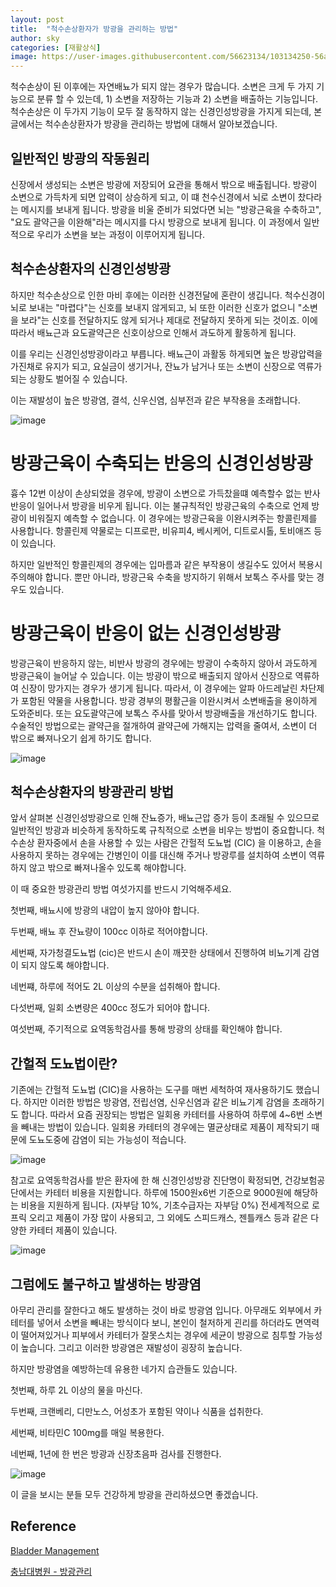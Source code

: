 ```yaml
---
layout: post
title:  "척수손상환자가 방광을 관리하는 방법"
author: sky
categories: [재활상식]
image: https://user-images.githubusercontent.com/56623134/103134250-56ab5b80-46f3-11eb-901b-c11b82c5fce1.png
---
```


척수손상이 된 이후에는 자연배뇨가 되지 않는 경우가 많습니다.
소변은 크게 두 가지 기능으로 분류 할 수 있는데, 1) 소변을 저장하는 기능과 2) 소변을 배출하는 기능입니다.
척수손상은 이 두가지 기능이 모두 잘 동작하지 않는 신경인성방광을 가지게 되는데,
본 글에서는 척수손상환자가 방광을 관리하는 방법에 대해서 알아보겠습니다.

## 일반적인 방광의 작동원리

신장에서 생성되는 소변은 방광에 저장되어 요관을 통해서 밖으로 배출됩니다.
방광이 소변으로 가득차게 되면 압력이 상승하게 되고, 이 떄 천수신경에서 뇌로 소변이 찼다라는 메시지를 보내게 됩니다.
방광을 비울 준비가 되었다면 뇌는 "방광근육을 수축하고", "요도 괄약근을 이완해"라는 메시지를 다시 방광으로 보내게 됩니다.
이 과정에서 일반적으로 우리가 소변을 보는 과정이 이루어지게 됩니다.

## 척수손상환자의 신경인성방광

하지만 척수손상으로 인한 마비 후에는 이러한 신경전달에 혼란이 생깁니다.
척수신경이 뇌로 보내는 "마렵다"는 신호를 보내지 않게되고,
뇌 또한 이러한 신호가 없으니 "소변을 보라"는 신호를 전달하지도 않게 되거나 제대로 전달하지 못하게 되는 것이죠.
이에 따라서 배뇨근과 요도괄약근은 신호이상으로 인해서 과도하게 활동하게 됩니다.

이를 우리는 신경인성방광이라고 부릅니다.
배뇨근이 과활동 하게되면 높은 방광압력을 가진채로 유지가 되고,
요실금이 생기거나, 잔뇨가 남거나 또는 소변이 신장으로 역류가 되는 상황도 벌어질 수 있습니다.

이는 재발성이 높은 방광염, 결석, 신우신염, 심부전과 같은 부작용을 초래합니다.

![image](https://user-images.githubusercontent.com/56623134/103135472-e8b76200-46fb-11eb-8d9e-14122327e7d1.png)

# 방광근육이 수축되는 반응의 신경인성방광

흉수 12번 이상이 손상되었을 경우에, 방광이 소변으로 가득찼을떄 예측할수 없는 반사반응이 일어나서 방광을 비우게 됩니다.
이는 불규칙적인 방광근육의 수축으로 언제 방광이 비워질지 예측할 수 없습니다.
이 경우에는 방광근육을 이완시켜주는 항콜린제를 사용합니다.
항콜린제 약물로는 디프로판, 비유피4, 베시케어, 디트로시톨, 토비애즈 등이 있습니다.

하지만 일반적인 항콜린제의 경우에는 입마름과 같은 부작용이 생길수도 있어서 복용시 주의해야 합니다.
뿐만 아니라, 방광근육 수축을 방지하기 위해서 보톡스 주사를 맞는 경우도 있습니다.

# 방광근육이 반응이 없는 신경인성방광

방광근육이 반응하지 않는, 비반사 방광의 경우에는 방광이 수축하지 않아서 과도하게 방광근육이 늘어날 수 있습니다.
이는 방광이 밖으로 배출되지 않아서 신장으로 역류하여 신장이 망가지는 경우가 생기게 됩니다.
따라서, 이 경우에는 알파 아드레날린 차단제가 포함된 약물을 사용합니다.
방광 경부의 평활근을 이완시켜서 소변배출을 용이하게 도와준비다.
또는 요도괄약근에 보톡스 주사를 맞아서 방광배출을 개선하기도 합니다.
수술적인 방법으로는 괄약근을 절개하여 괄약근에 가해지는 압력을 줄여서, 소변이 더 밖으로 빠져나오기 쉽게 하기도 합니다.

![image](https://user-images.githubusercontent.com/56623134/103135537-49469f00-46fc-11eb-85b4-f36cd67bdbec.png)

## 척수손상환자의 방광관리 방법

앞서 살펴본 신경인성방광으로 인해 잔뇨증가, 배뇨근압 증가 등이 초래될 수 있으므로
일반적인 방광과 비슷하게 동작하도록 규칙적으로 소변을 비우는 방법이 중요합니다.
척수손상 환자중에서 손을 사용할 수 있는 사람은 간헐적 도뇨법 (CIC) 을 이용하고,
손을 사용하지 못하는 경우에는 간병인이 이를 대신해 주거나 방광루를 설치하여 소변이 역류하지 않고 밖으로 빠져나올수 있도록 해야합니다.

이 때 중요한 방광관리 방법 여섯가지를 반드시 기억해주세요.

첫번째, 배뇨시에 방광의 내압이 높지 않아야 합니다.

두번째, 배뇨 후 잔뇨량이 100cc 이하로 적어야합니다.

세번째, 자가청결도뇨법 (cic)은 반드시 손이 깨끗한 상태에서 진행하여 비뇨기계 감염이 되지 않도록 해야합니다.

네번쨰, 하루에 적어도 2L 이상의 수분을 섭취해아 합니다.

다섯번째, 일회 소변량은 400cc 정도가 되어야 합니다.

여섯번째, 주기적으로 요역동학검사를 통해 방광의 상태를 확인해야 합니다.

## 간헐적 도뇨법이란?

기존에는 간헐적 도뇨법 (CIC)을 사용하는 도구를 매번 세척하여 재사용하기도 했습니다.
하지만 이러한 방법은 방광염, 전립선염, 신우신염과 같은 비뇨기계 감염을 초래하기도 합니다.
따라서 요즘 권장되는 방법은 일회용 카테터를 사용하여 하루에 4~6번 소변을 빼내는 방법이 있습니다.
일회용 카테터의 경우에는 멸균상태로 제품이 제작되기 때문에 도뇨도중에 감염이 되는 가능성이 적습니다.

![image](https://user-images.githubusercontent.com/56623134/103136044-4fd71580-4700-11eb-99b7-801bf8e33f2b.png)

참고로 요역동학검사를 받은 환자에 한 해 신경인성방광 진단명이 확정되면,
건강보험공단에서는 카테터 비용을 지원합니다.
하루에 1500원x6번 기준으로 9000원에 해당하는 비용을 지원하게 됩니다. (자부담 10%, 기초수급자는 자부담 0%)
전세계적으로 로프릭 오리고 제품이 가장 많이 사용되고, 그 외에도 스피드캐스, 젠틀캐스 등과 같은 다양한 카테터 제품이 있습니다.

![image](https://user-images.githubusercontent.com/56623134/103135562-7b580100-46fc-11eb-9354-2358229c2a8f.png)

## 그럼에도 불구하고 발생하는 방광염

아무리 관리를 잘한다고 해도 발생하는 것이 바로 방광염 입니다.
아무래도 외부에서 카테터를 넣어서 소변을 빼내는 방식이다 보니,
본인이 철저하게 괸리를 하더라도 면역력이 떨어져있거나 피부에서 카테터가 잘못스치는 경우에 세균이 방광으로 침투할 가능성이 높습니다.
그리고 이러한 방광염은 재발성이 굉장히 높습니다.

하지만 방광염을 예방하는데 유용한 네가지 습관들도 있습니다.

첫번째, 하루 2L 이상의 물을 마신다.

두번째, 크랜베리, 디만노스, 어성초가 포함된 약이나 식품을 섭취한다.

세번째, 비타민C 100mg를 매일 복용한다.

네번째, 1년에 한 번은 방광과 신장초음파 검사를 진행한다.

![image](https://user-images.githubusercontent.com/56623134/103135554-61b6b980-46fc-11eb-8874-793404fb540f.png)

이 글을 보시는 분들 모두 건강하게 방광을 관리하셨으면 좋겠습니다.

## Reference
[Bladder Management](https://www.christopherreeve.org/living-with-paralysis/health/secondary-conditions/bladder-management)

[충남대병원 - 방광관리](https://www.cnuh.co.kr/rehab/sub04_0203.do)
